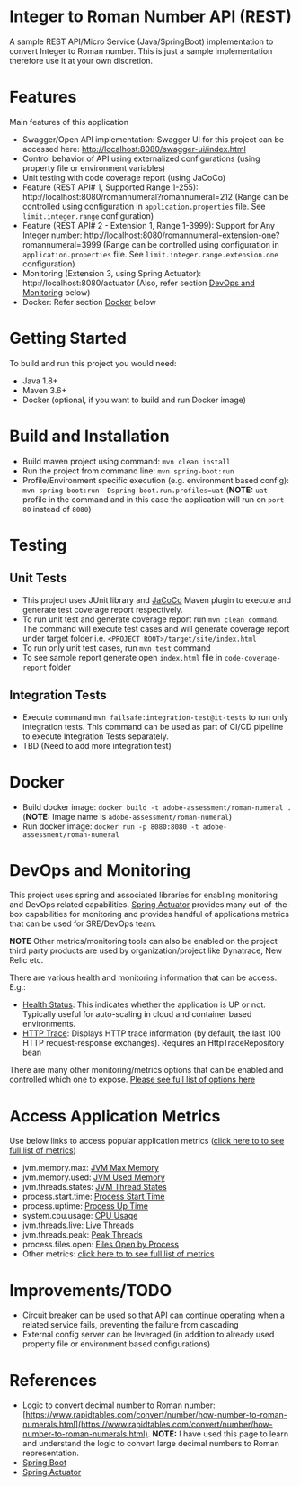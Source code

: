 # Integer to Roman Number API (REST)
A sample REST API/Micro Service (Java/SpringBoot) implementation to convert Integer to Roman number.
This is just a sample implementation therefore use it at your own discretion.

# Features
Main features of this application
- Swagger/Open API implementation: Swagger UI for this project can be accessed here: [http://localhost:8080/swagger-ui/index.html](http://localhost:8080/swagger-ui/index.html)
- Control behavior of API using externalized configurations (using property file or environment variables)
- Unit testing with code coverage report (using JaCoCo)
- Feature (REST API# 1, Supported Range 1-255): http://localhost:8080/romannumeral?romannumeral=212 (Range can be controlled using configuration in `application.properties` file. See `limit.integer.range` configuration)
- Feature (REST API# 2 - Extension 1, Range 1-3999): Support for Any Integer number: http://localhost:8080/romannumeral-extension-one?romannumeral=3999 (Range can be controlled using configuration in `application.properties` file. See `limit.integer.range.extension.one` configuration)
- Monitoring (Extension 3, using Spring Actuator): http://localhost:8080/actuator (Also, refer section [DevOps and Monitoring](#devops-and-monitoring) below)
- Docker: Refer section [Docker](#docker) below

# Getting Started
To build and run this project you would need:
- Java 1.8+
- Maven 3.6+
- Docker (optional, if you want to build and run Docker image)

# Build and Installation
- Build maven project using command: `mvn clean install`
- Run the project from command line: `mvn spring-boot:run`
- Profile/Environment specific execution (e.g. environment based config): `mvn spring-boot:run -Dspring-boot.run.profiles=uat`
(**NOTE:** `uat` profile in the command and in this case the application will run on `port 80` instead of `8080`)

# Testing
## Unit Tests
- This project uses JUnit library and [JaCoCo](https://github.com/jacoco/jacoco) Maven plugin to execute and generate test coverage report respectively.
- To run unit test and generate coverage report run `mvn clean command`. The command will execute test cases and will generate coverage report under target folder i.e. `<PROJECT ROOT>/target/site/index.html`
- To run only unit test cases, run `mvn test` command
- To see sample report generate open `index.html` file in `code-coverage-report` folder

## Integration Tests
- Execute command `mvn failsafe:integration-test@it-tests` to run only integration tests. This command can be used as part of CI/CD pipeline to execute Integration Tests separately.
- TBD (Need to add more integration test)

# Docker
- Build docker image: `docker build -t adobe-assessment/roman-numeral .` (**NOTE:** Image name is `adobe-assessment/roman-numeral`)
- Run docker image: `docker run -p 8080:8080 -t adobe-assessment/roman-numeral`

# DevOps and Monitoring
This project uses spring and associated libraries for enabling monitoring and DevOps related capabilities. 
[Spring Actuator](https://docs.spring.io/spring-boot/docs/current/reference/html/actuator.html) provides many out-of-the-box capabilities
for monitoring and provides handful of applications metrics that can be used for SRE/DevOps team.

**NOTE** Other metrics/monitoring tools can also be enabled on the project third party products are used by organization/project like Dynatrace, New Relic etc.

There are various health and monitoring information that can be access. E.g.:
- [Health Status](http://localhost:8080/actuator): This indicates whether the application is UP or not. Typically useful for auto-scaling in cloud and container based environments.
- [HTTP Trace](http://localhost:8080/actuator/httptrace): Displays HTTP trace information (by default, the last 100 HTTP request-response exchanges). Requires an HttpTraceRepository bean

There are many other monitoring/metrics options that can be enabled and controlled which one to expose. [Please see full list of options here](http://localhost:8080/actuator)

# Access Application Metrics
Use below links to access popular application metrics ([click here to to see full list of metrics](http://localhost:8080/actuator/metrics))
- jvm.memory.max: [JVM Max Memory](http://localhost:8080/actuator/metrics/jvm.memory.max)
- jvm.memory.used: [JVM Used Memory](http://localhost:8080/actuator/metrics/jvm.memory.used)
- jvm.threads.states: [JVM Thread States](http://localhost:8080/actuator/metrics/jvm.threads.states)
- process.start.time: [Process Start Time](http://localhost:8080/actuator/metrics/process.start.time)
- process.uptime: [Process Up Time](http://localhost:8080/actuator/metrics/process.uptime)
- system.cpu.usage: [CPU Usage](http://localhost:8080/actuator/metrics/system.cpu.usage)
- jvm.threads.live: [Live Threads](http://localhost:8080/actuator/metrics/jvm.threads.live)
- jvm.threads.peak: [Peak Threads](http://localhost:8080/actuator/metrics/jvm.threads.peak)
- process.files.open: [Files Open by Process](http://localhost:8080/actuator/metrics/process.files.open)
- Other metrics: [click here to to see full list of metrics](http://localhost:8080/actuator/metrics)

# Improvements/TODO
- Circuit breaker can be used so that API can continue operating when a related service fails, preventing the failure from cascading
- External config server can be leveraged (in addition to already used property file or environment based configurations)

# References
- Logic to convert decimal number to Roman number: [https://www.rapidtables.com/convert/number/how-number-to-roman-numerals.html](https://www.rapidtables.com/convert/number/how-number-to-roman-numerals.html).
**NOTE:** I have used this page to learn and understand the logic to convert large decimal numbers to Roman representation.
- [Spring Boot](https://spring.io/projects/spring-boot)
- [Spring Actuator](https://docs.spring.io/spring-boot/docs/current/reference/html/actuator.html)

